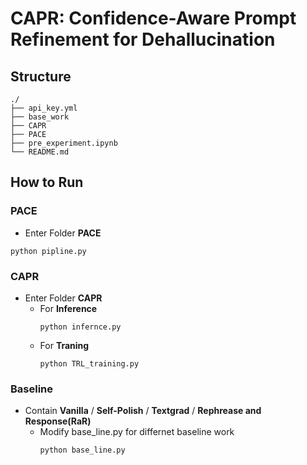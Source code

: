 # CAPR: Confidence-Aware Prompt Refinement for Dehallucination

## Structure
```
./
├── api_key.yml
├── base_work
├── CAPR
├── PACE
├── pre_experiment.ipynb
└── README.md
```

## How to Run
### PACE
- Enter Folder **PACE**
```
python pipline.py
```
### CAPR
- Enter Folder **CAPR**
    - For **Inference**
        ```
        python infernce.py
        ```
    - For **Traning**
        ```
        python TRL_training.py
        ```
### Baseline
- Contain **Vanilla** / **Self-Polish** / **Textgrad** / **Rephrease and Response(RaR)**
    - Modify base_line.py for differnet baseline work
        ```
        python base_line.py
        ```
